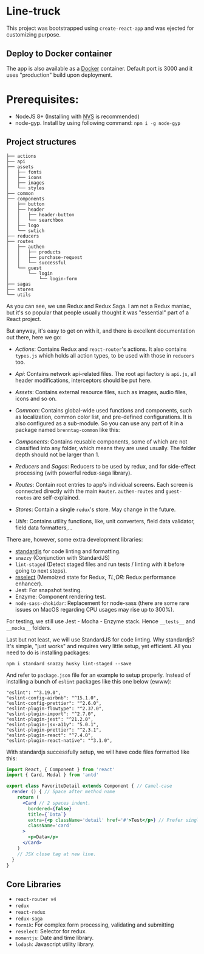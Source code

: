 # Line-truck

This project was bootstrapped using `create-react-app` and was ejected for customizing purpose.

## Deploy to Docker container

The app is also available as a [Docker](https://www.docker.com/) container. Default port is 3000 and it uses "production" build upon deployment.

# Prerequisites:

- NodeJS 8+ (Installing with [NVS](https://github.com/jasongin/nvs) is recommended)
- node-gyp. Install by using following command: `npm i -g node-gyp`

## Project structures

````
├── actions
├── api
├── assets
│   ├── fonts
│   ├── icons
│   ├── images
│   └── styles
├── common
├── components
│   ├── button
│   ├── header
│   │   ├── header-button
│   │   └── searchbox
│   ├── logo
│   └── swtich
├── reducers
├── routes
│   ├── authen
│   │   ├── products
│   │   ├── purchase-request
│   │   └── successful
│   └── guest
│       └── login
│           └── login-form
├── sagas
├── stores
└── utils
````

As you can see, we use Redux and Redux Saga. I am not a Redux maniac, but it's so popular that people usually thought it was "essential" part of a React project.

But anyway, it's easy to get on with it, and there is excellent documentation out there, here we go:

- *Actions*: Contains Redux and `react-router`'s actions. It also contains `types.js` which holds all action types, to be used with those in `reducers` too.

- *Api*: Contains network api-related files. The root api factory is `api.js`, all header modifications, interceptors should be put here.

- *Assets*: Contains external resource files, such as images, audio files, icons and so on.

- *Common*: Contains global-wide used functions and components, such as localization, common color list, and pre-defined configurations. It is also configured as a sub-module. So you can use any part of it in a package named `brenntag-common` like this:

- *Components*: Contains reusable components, some of which are not classified into any folder, which means they are used usually. The folder depth should not be larger than 1.

- *Reducers* and *Sagas*: Reducers to be used by redux, and for side-effect processing (with powerful redux-saga library).

- *Routes*: Contain root entries to app's individual screens. Each screen is connected directly with the main `Router`. `authen-routes` and `guest-routes` are self-explained.

- *Stores*: Contain a single `redux`'s store. May change in the future.

- *Utils*: Contains utility functions, like, unit converters, field data validator, field data formatters,...

There are, however, some extra development libraries:

- [standardjs](https://standardjs.com/) for code linting and formatting.
- `snazzy` (Conjunction with StandardJS)
- `lint-staged` (Detect staged files and run tests / linting with it before going to next steps).
- [reselect](https://github.com/reduxjs/reselect) (Memoized state for Redux, *TL;DR*: Redux performance enhancer).
- Jest: For snapshot testing.
- Enzyme: Component rendering test.
- `node-sass-chokidar`: Replacement for node-sass (there are some rare issues on MacOS regarding CPU usages may rise up to 300%).

For testing, we still use Jest - Mocha - Enzyme stack. Hence `__tests__` and `__mocks__` folders.

Last but not least, we will use StandardJS for code linting. Why standardjs? It's simple, "just works" and requires very little setup, yet efficient. All you need to do is installing packages:

`npm i standard snazzy husky lint-staged --save`

And refer to `package.json` file for an example to setup properly. Instead of installing a bunch of `eslint` packages like this one below (ewww):

````
"eslint": "^3.19.0",
"eslint-config-airbnb": "^15.1.0",
"eslint-config-prettier": "^2.6.0",
"eslint-plugin-flowtype": "^2.37.0",
"eslint-plugin-import": "^2.7.0",
"eslint-plugin-jest": "^21.2.0",
"eslint-plugin-jsx-a11y": "5.0.1",
"eslint-plugin-prettier": "^2.3.1",
"eslint-plugin-react": "^7.4.0",
"eslint-plugin-react-native": "^3.1.0",
````

With standardjs successfully setup, we will have code files formatted like this:

````jsx
import React, { Component } from 'react'
import { Card, Modal } from 'antd'

export class FavoriteDetail extends Component { // Camel-case
  render () { // Space after method name
    return (
      <Card // 2 spaces indent.
        bordered={false}
        title={`Data`}
        extra={<p className='detail' href='#'>Test</p>} // Prefer single-quote.
        className='card'
      >
        <p>Data</p>
      </Card>
    )
    // JSX close tag at new line.
  }
}

````

## Core Libraries

- `react-router v4`
- `redux`
- `react-redux`
- `redux-saga`
- `formik`: For complex form processing, validating and submitting
- `reselect`: Selector for redux.
- `momentjs`: Date and time library.
- `lodash`: Javascript utility library.
